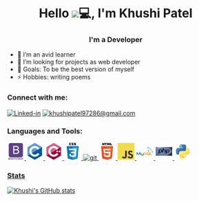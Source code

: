 <h1 align="center">Hello <img width="30" src="https://github.com/TheDudeThatCode/TheDudeThatCode/blob/master/Assets/Hi.gif">💻, I'm Khushi Patel</h1>
<h3 align="center"> I'm a Developer</h3>



- 🌱 I’m an avid learner
- 👯 I’m looking for projects as web developer
- 🥅 Goals: To be the best version of myself
- ⚡ Hobbies: writing poems

### Connect with me:

<p align="left">
<a href="https://www.linkedin.com/in/kipll" target="blank"><img align="center" src="https://raw.githubusercontent.com/rahuldkjain/github-profile-readme-generator/master/src/images/icons/Social/linked-in-alt.svg" alt="Linked-in" height="30" width="40" /></a>
<a href="mailto:khushipatel97286@gmail.com" target="blank"><img align="center" src="https://camo.githubusercontent.com/e5ceae95fee4fbb3690783d8631805e2484485937a8f526960c745e984fafa7a/68747470733a2f2f73736c2e677374617469632e636f6d2f75692f76312f69636f6e732f6d61696c2f7266722f676d61696c2e69636f" alt="khushipatel97286@gmail.com" height="30" width="40"/></a> 
</p>

### Languages and Tools:

<p align="left"> <a href="https://getbootstrap.com" target="_blank"> <img src="https://raw.githubusercontent.com/devicons/devicon/master/icons/bootstrap/bootstrap-plain-wordmark.svg" alt="bootstrap" width="40" height="40"/> </a> <a href="https://www.cprogramming.com/" target="_blank"> <img src="https://raw.githubusercontent.com/devicons/devicon/master/icons/c/c-original.svg" alt="c" width="40" height="40"/> </a> <a href="https://www.w3schools.com/cpp/" target="_blank"> <img src="https://raw.githubusercontent.com/devicons/devicon/master/icons/cplusplus/cplusplus-original.svg" alt="cplusplus" width="40" height="40"/> </a> <a href="https://www.w3schools.com/css/" target="_blank"> <img src="https://raw.githubusercontent.com/devicons/devicon/master/icons/css3/css3-original-wordmark.svg" alt="css3" width="40" height="40"/> </a> <a href="https://git-scm.com/" target="_blank"> <img src="https://www.vectorlogo.zone/logos/git-scm/git-scm-icon.svg" alt="git" width="40" height="40"/> </a> <a href="https://www.w3.org/html/" target="_blank"> <img src="https://raw.githubusercontent.com/devicons/devicon/master/icons/html5/html5-original-wordmark.svg" alt="html5" width="40" height="40"/> </a> <a href="https://developer.mozilla.org/en-US/docs/Web/JavaScript" target="_blank"> <img src="https://raw.githubusercontent.com/devicons/devicon/master/icons/javascript/javascript-original.svg" alt="javascript" width="40" height="40"/> </a> <a href="https://www.mysql.com/" target="_blank"> <img src="https://raw.githubusercontent.com/devicons/devicon/master/icons/mysql/mysql-original-wordmark.svg" alt="mysql" width="40" height="40"/> </a> <a href="https://www.php.net" target="_blank"> <img src="https://raw.githubusercontent.com/devicons/devicon/master/icons/php/php-original.svg" alt="php" width="40" height="40"/> </a> <a href="https://www.python.org" target="_blank"> <img src="https://raw.githubusercontent.com/devicons/devicon/master/icons/python/python-original.svg" alt="python" width="40" height="40"/> </p>

### Stats
![Khushi's GitHub stats](https://github-readme-stats.vercel.app/api?username=Kjp04&theme=dark&show_icons=true)
